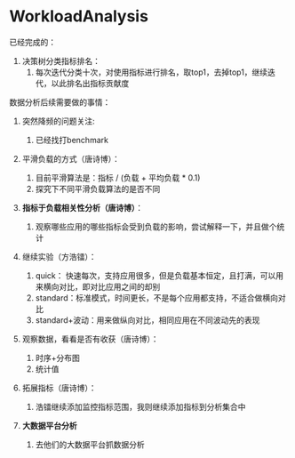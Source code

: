 # WorkloadAnalysis

已经完成的：

1. 决策树分类指标排名：
    1. 每次迭代分类十次，对使用指标进行排名，取top1，去掉top1，继续迭代，以此排名出指标贡献度


数据分析后续需要做的事情：
1. 突然降频的问题关注:
    1. 已经找打benchmark
   
3. 平滑负载的方式（唐诗博）：
    1. 目前平滑算法是：指标 / (负载 + 平均负载 * 0.1)
    2. 探究下不同平滑负载算法的是否不同
       
4. **指标于负载相关性分析（唐诗博）**：
    1. 观察哪些应用的哪些指标会受到负载的影响，尝试解释一下，并且做个统计
       
5. 继续实验（方浩镭）：
    1. quick： 快速每次，支持应用很多，但是负载基本恒定，且打满，可以用来横向对比，即对比应用之间的却别
    2. standard：标准模式，时间更长，不是每个应用都支持，不适合做横向对比
    3. standard+波动：用来做纵向对比，相同应用在不同波动先的表现
       
6. 观察数据，看看是否有收获（唐诗博）：
    1. 时序+分布图
    2. 统计值
       
7. 拓展指标（唐诗博）：
    1. 浩镭继续添加监控指标范围，我则继续添加指标到分析集合中

8. **大数据平台分析**
    1. 去他们的大数据平台抓数据分析